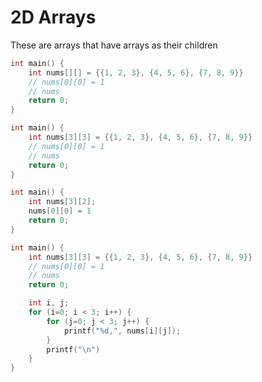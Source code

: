 # 2D Arrays

These are arrays that have arrays as their children

```c
int main() {
    int nums[][] = {{1, 2, 3}, {4, 5, 6}, {7, 8, 9}}
    // nums[0][0] = 1
    // nums
    return 0;
}
```

```c
int main() {
    int nums[3][3] = {{1, 2, 3}, {4, 5, 6}, {7, 8, 9}}
    // nums[0][0] = 1
    // nums
    return 0;
}
```

```c
int main() {
    int nums[3][2];
    nums[0][0] = 1
    return 0;
}
```

```c
int main() {
    int nums[3][3] = {{1, 2, 3}, {4, 5, 6}, {7, 8, 9}}
    // nums[0][0] = 1
    // nums
    return 0;

    int i, j;
    for (i=0; i < 3; i++) {
        for (j=0; j < 3; j++) {
            printf("%d,", nums[i][j]);
        }
        printf("\n")
    }
}
```

```c

```
